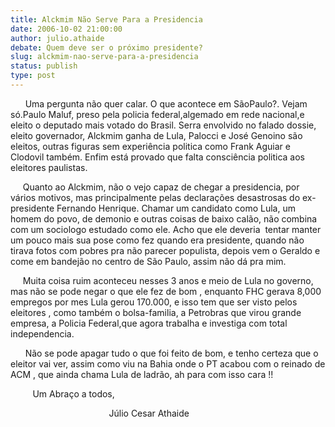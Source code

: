 ```yaml
---
title: Alckmim Não Serve Para a Presidencia
date: 2006-10-02 21:00:00
author: julio.athaide
debate: Quem deve ser o próximo presidente?
slug: alckmim-nao-serve-para-a-presidencia
status: publish 
type: post
---
```


      Uma pergunta não quer calar. O que acontece em SãoPaulo?. Vejam só.Paulo Maluf, preso pela policia federal,algemado em rede nacional,e eleito o deputado mais votado do Brasil. Serra envolvido no falado dossie, eleito governador, Alckmim ganha de Lula, Palocci e José Genoino são eleitos, outras figuras sem experiência politica como Frank Aguiar e Clodovil também. Enfim está provado que falta consciência politica aos eleitores paulistas.


     Quanto ao Alckmim, não o vejo capaz de chegar a presidencia, por vários motivos, mas principalmente pelas declarações desastrosas do ex-presidente Fernando Henrique. Chamar um candidato como Lula, um homem do povo, de demonio e outras coisas de baixo calão, não combina com um sociologo estudado como ele. Acho que ele deveria  tentar manter um pouco mais sua pose como fez quando era presidente, quando não tirava fotos com pobres pra não parecer populista, depois vem o Geraldo e come em bandejão no centro de São Paulo, assim não dá pra mim.


     Muita coisa ruim aconteceu nesses 3 anos e meio de Lula no governo, mas não se pode negar o que ele fez de bom , enquanto FHC gerava 8,000 empregos por mes Lula gerou 170.000, e isso tem que ser visto pelos eleitores , como também o bolsa-familia, a Petrobras que virou grande empresa, a Policia Federal,que agora trabalha e investiga com total independencia.  


      Não se pode apagar tudo o que foi feito de bom, e tenho certeza que o eleitor vai ver, assim como viu na Bahia onde o PT acabou com o reinado de ACM , que ainda chama Lula de ladrão, ah para com isso cara !! 


         Um Abraço a todos,


                                        Júlio Cesar Athaide  


 


